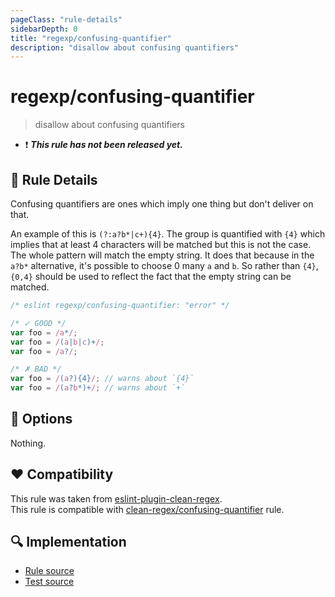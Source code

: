 ```yaml
---
pageClass: "rule-details"
sidebarDepth: 0
title: "regexp/confusing-quantifier"
description: "disallow about confusing quantifiers"
---
```

# regexp/confusing-quantifier

> disallow about confusing quantifiers

- :exclamation: <badge text="This rule has not been released yet." vertical="middle" type="error"> ***This rule has not been released yet.*** </badge>

## :book: Rule Details

Confusing quantifiers are ones which imply one thing but don't deliver on that.

An example of this is `(?:a?b*|c+){4}`. The group is quantified with `{4}` which
implies that at least 4 characters will be matched but this is not the case. The
whole pattern will match the empty string. It does that because in the `a?b*`
alternative, it's possible to choose 0 many `a` and `b`. So rather than `{4}`,
`{0,4}` should be used to reflect the fact that the empty string can be matched.

<eslint-code-block>

```js
/* eslint regexp/confusing-quantifier: "error" */

/* ✓ GOOD */
var foo = /a*/;
var foo = /(a|b|c)+/;
var foo = /a?/;

/* ✗ BAD */
var foo = /(a?){4}/; // warns about `{4}`
var foo = /(a?b*)+/; // warns about `+`
```

</eslint-code-block>

## :wrench: Options

Nothing.

## :heart: Compatibility

This rule was taken from [eslint-plugin-clean-regex].  
This rule is compatible with [clean-regex/confusing-quantifier] rule.

[eslint-plugin-clean-regex]: https://github.com/RunDevelopment/eslint-plugin-clean-regex
[clean-regex/confusing-quantifier]: https://github.com/RunDevelopment/eslint-plugin-clean-regex/blob/master/docs/rules/confusing-quantifier.md

## :mag: Implementation

- [Rule source](https://github.com/ota-meshi/eslint-plugin-regexp/blob/master/lib/rules/confusing-quantifier.ts)
- [Test source](https://github.com/ota-meshi/eslint-plugin-regexp/blob/master/tests/lib/rules/confusing-quantifier.ts)
